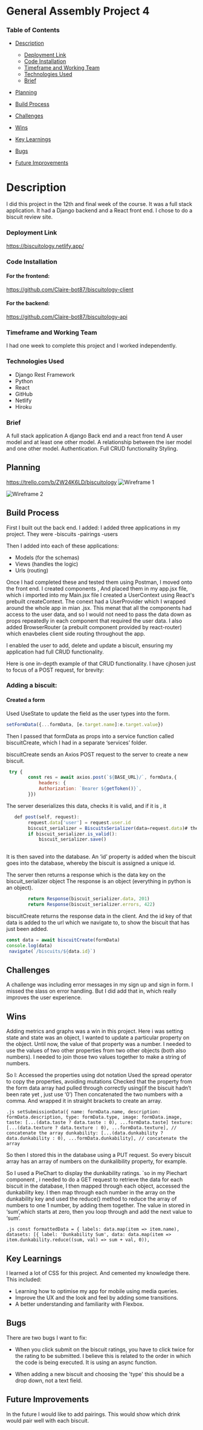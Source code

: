 # General Assembly Project 4

### Table of Contents
* [Description](#description)
    - [Deployment Link](#deployment-link)
    - [Code Installation](#code-installation)
    - [Timeframe and Working Team](#timeframe-and-working-team)
    - [Technologies Used](#technologies-used)
    - [Brief](#brief)
* [Planning](#planning)
 
* [Build Process](#build-process)
  
* [Challenges](#challenges)
* [Wins](#wins)
* [Key Learnings](#key-learnings)
* [Bugs](#bugs)
* [Future Improvements](#future-improvements)

# Description
I did this project in the 12th and final week of the course. It was a full stack application. It had a Django backend and a React front end.  I chose to do a biscuit review site.

### Deployment Link 
https://biscuitology.netlify.app/

### Code Installation


#### For the frontend:
https://github.com/Claire-bot87/biscuitology-client

#### For the backend:
https://github.com/Claire-bot87/biscuitology-api

### Timeframe and Working Team
I had one week to complete this project and I worked independently.


### Technologies Used
- Django Rest Framework
- Python
- React
- GitHub
- Netlify
- Hiroku


### Brief
A full stack application 
A django Back end and a react fron tend
A user model and at least one other model. 
A relationship between the iser model and one other model.
Authentication. 
Full CRUD functionality
Styling.


## Planning
https://trello.com/b/ZW24K6LD/biscuitology
![Wireframe 1](https://res.cloudinary.com/dpv0j8frj/image/upload/v1743422242/Screenshot_2025-03-31_at_12.54.22_gwq4ob.png)

![Wireframe 2](https://res.cloudinary.com/dpv0j8frj/image/upload/v1743422242/Screenshot_2025-03-31_at_12.54.42_wnucnw.png)

## Build Process

First I built out the back end. I added: I added three applications in my project. They were 
-biscuits 
-pairings 
-users

Then I added into each of these applications: 
- Models (for the schemas)
- Views (handles the logic)
- Urls (routing)
  
Once I had completed these and tested them using Postman, I moved onto the front end. I created components , And placed them in my app.jsx file, which i imported into my Main.jsx file
I created a UserContext using React's prebuilt createContext. The conext had a UserProvider which I wrapped around the whole app in mian .jsx. This menat that all the components had access to the user data, and so I would not need to pass the data down as props repeatedly in each component that required the user data.
I also added BrowserRouter (a prebuilt component provided by react-router) which enavbeles client side routing throughout the app.

I enabled the user to add, delete and update a biscuit, ensuring my application had full CRUD functionality.

Here is one in-depth example of that CRUD functionality. I have cjhosen just to focus of a POST request, for brevity:

### Adding a biscuit: 

#### Created a form 
Used UseState to update the field as the user types into the form.

```.js
setFormData({...formData, [e.target.name]:e.target.value})
```

Then I passed that formData as props into a service function called biscuitCreate, which I had in a separate ‘services’ folder.

biscuitCreate sends an Axios POST request to the server to create a new biscuit.

```.js
 try {
        const res = await axios.post(`${BASE_URL}/`, formData,{
            headers: {
            Authorization: `Bearer ${getToken()}`,
        }})
```

The server deserializes this data, checks it is valid, and if it is , it

```.js
   def post(self, request):
        request.data['user'] = request.user.id
        biscuit_serializer = BiscuitsSerializer(data=request.data)# the data key is for data that will be added
        if biscuit_serializer.is_valid():
            biscuit_serializer.save()
    
```

It is then saved into the database. 
An ‘id’ property is added when the biscuit goes into the database, whereby the biscuit is assigned a unique id.

The server then returns a response which is the data key on the biscuit_serializer object
The response is an object (everything in python is an object).

```.js
        return Response(biscuit_serializer.data, 201)
        return Response(biscuit_serializer.errors, 422)
```

biscuitCreate returns the response data in the client. And the id key of that data is added to the url which we navigate to, to show the biscuit that has just been added.

```.js
const data = await biscuitCreate(formData)
console.log(data)
 navigate(`/biscuits/${data.id}`)
```




## Challenges
A challenge was including error messages in my sign up and sign in form. I missed the slass on error handling. But I did add that in, which really improves the user experience.


## Wins
Adding metrics and graphs was a win in this project.
Here i was setting state and state was an object, I wanted to update a particular property on the object. Until now, the value of that property was a number. I needed to use the values of two other properties from two other objects (both also numbers). I needed to join those two values together to make a string of numbers.

So I:
Accessed the properties using dot notation
Used the spread operator to copy the properties, avoiding mutations
Checked that the property from the form data array had pulled through correctly using(if the biscuit hadn’t been rate yet , just use ‘0’)
Then concatenated the two numbers with a comma.
And wrapped it in straight brackets to create an array.

``.js
    setSubmissionData({
            name: formData.name,
            description: formData.description,
            type: formData.type,
            image: formData.image,
            taste: [...(data.taste ? data.taste : 0), ...formData.taste]
            texture: [...(data.texture ? data.texture : 0), ...formData.texture], // concatenate the array
            dunkability: [...(data.dunkability ? data.dunkability : 0), ...formData.dunkability], // concatenate the array
``

So then I stored this in the database using a PUT request.
So every biscuit array has an array of numbers on the dunkalibility property, for example. 

So I used a PieChart to display the dunkability ratings. `so in my Piechart component , i needed to do a GET request to retrieve the data for each biscuit in the database, I then mapped through each object, accessed the dunkability key. I then map through each number in the array on the dunkability key and used the reduce() method  to reduce the array of numbers to one 1 number, by adding them together.
The value in stored in ‘sum’,which starts at zero,  then you loop through and add the next value to ‘sum’.


		

``.js
const formattedData = {
                    labels: data.map(item => item.name),
                    datasets: [{
                        label: 'Dunkability Sum',
data: data.map(item => item.dunkability.reduce((sum, val) => sum + val, 0)),
``

## Key Learnings

I learned a lot of CSS for this project. And cemented my knowledge there. This included:
- Learning how to optimise my app for mobile using media queries.
- Improve the UX and the look and feel by adding some transitions. 
- A better understanding and familiarity with Flexbox.


## Bugs
There are two bugs I want to fix:
- When you click submit on the biscuit ratings, you have to click twice for the rating to be submitted. I believe this is related to the order in which the code is being executed. It is using an async function.

- When adding a new biscuit and choosing the 'type' this should be a drop down, not a text field.

## Future Improvements
In the future I would like to add pairings. This would show which drink would pair well with each biscuit.

